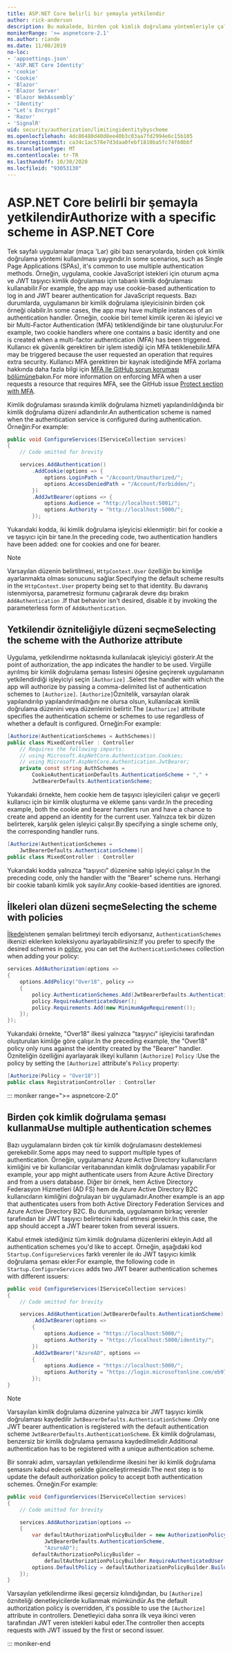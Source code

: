 ```yaml
---
title: ASP.NET Core belirli bir şemayla yetkilendir
author: rick-anderson
description: Bu makalede, birden çok kimlik doğrulama yöntemleriyle çalışırken kimliğin belirli bir şemayla nasıl sınırlandırılacağını açıklamaktadır.
monikerRange: '>= aspnetcore-2.1'
ms.author: riande
ms.date: 11/08/2019
no-loc:
- 'appsettings.json'
- 'ASP.NET Core Identity'
- 'cookie'
- 'Cookie'
- 'Blazor'
- 'Blazor Server'
- 'Blazor WebAssembly'
- 'Identity'
- "Let's Encrypt"
- 'Razor'
- 'SignalR'
uid: security/authorization/limitingidentitybyscheme
ms.openlocfilehash: 4dc86480d40d8ee40b3c03aa7fd2994e6c15b105
ms.sourcegitcommit: ca34c1ac578e7d3daa0febf1810ba5fc74f60bbf
ms.translationtype: MT
ms.contentlocale: tr-TR
ms.lasthandoff: 10/30/2020
ms.locfileid: "93053130"
---
```

# <a name="authorize-with-a-specific-scheme-in-aspnet-core"></a><span data-ttu-id="bdbfd-103">ASP.NET Core belirli bir şemayla yetkilendir</span><span class="sxs-lookup"><span data-stu-id="bdbfd-103">Authorize with a specific scheme in ASP.NET Core</span></span>

<span data-ttu-id="bdbfd-104">Tek sayfalı uygulamalar (maça 'Lar) gibi bazı senaryolarda, birden çok kimlik doğrulama yöntemi kullanılması yaygındır.</span><span class="sxs-lookup"><span data-stu-id="bdbfd-104">In some scenarios, such as Single Page Applications (SPAs), it's common to use multiple authentication methods.</span></span> <span data-ttu-id="bdbfd-105">Örneğin, uygulama, cookie JavaScript istekleri için oturum açma ve JWT taşıyıcı kimlik doğrulaması için tabanlı kimlik doğrulaması kullanabilir.</span><span class="sxs-lookup"><span data-stu-id="bdbfd-105">For example, the app may use cookie-based authentication to log in and JWT bearer authentication for JavaScript requests.</span></span> <span data-ttu-id="bdbfd-106">Bazı durumlarda, uygulamanın bir kimlik doğrulama işleyicisinin birden çok örneği olabilir.</span><span class="sxs-lookup"><span data-stu-id="bdbfd-106">In some cases, the app may have multiple instances of an authentication handler.</span></span> <span data-ttu-id="bdbfd-107">Örneğin, cookie biri temel kimlik içeren iki işleyici ve bir Multi-Factor Authentication (MFA) tetiklendiğinde bir tane oluşturulur.</span><span class="sxs-lookup"><span data-stu-id="bdbfd-107">For example, two cookie handlers where one contains a basic identity and one is created when a multi-factor authentication (MFA) has been triggered.</span></span> <span data-ttu-id="bdbfd-108">Kullanıcı ek güvenlik gerektiren bir işlem istediği için MFA tetiklenebilir.</span><span class="sxs-lookup"><span data-stu-id="bdbfd-108">MFA may be triggered because the user requested an operation that requires extra security.</span></span> <span data-ttu-id="bdbfd-109">Kullanıcı MFA gerektiren bir kaynak istediğinde MFA zorlama hakkında daha fazla bilgi için [MFA Ile GitHub sorun koruması bölümüne](https://github.com/dotnet/AspNetCore.Docs/issues/15791#issuecomment-580464195)bakın.</span><span class="sxs-lookup"><span data-stu-id="bdbfd-109">For more information on enforcing MFA when a user requests a resource that requires MFA, see the GitHub issue [Protect section with MFA](https://github.com/dotnet/AspNetCore.Docs/issues/15791#issuecomment-580464195).</span></span>

<span data-ttu-id="bdbfd-110">Kimlik doğrulaması sırasında kimlik doğrulama hizmeti yapılandırıldığında bir kimlik doğrulama düzeni adlandırılır.</span><span class="sxs-lookup"><span data-stu-id="bdbfd-110">An authentication scheme is named when the authentication service is configured during authentication.</span></span> <span data-ttu-id="bdbfd-111">Örneğin:</span><span class="sxs-lookup"><span data-stu-id="bdbfd-111">For example:</span></span>

```csharp
public void ConfigureServices(IServiceCollection services)
{
    // Code omitted for brevity

    services.AddAuthentication()
        .AddCookie(options => {
            options.LoginPath = "/Account/Unauthorized/";
            options.AccessDeniedPath = "/Account/Forbidden/";
        })
        .AddJwtBearer(options => {
            options.Audience = "http://localhost:5001/";
            options.Authority = "http://localhost:5000/";
        });
```

<span data-ttu-id="bdbfd-112">Yukarıdaki kodda, iki kimlik doğrulama işleyicisi eklenmiştir: biri for cookie a ve taşıyıcı için bir tane.</span><span class="sxs-lookup"><span data-stu-id="bdbfd-112">In the preceding code, two authentication handlers have been added: one for cookies and one for bearer.</span></span>

>[!NOTE]
><span data-ttu-id="bdbfd-113">Varsayılan düzenin belirtilmesi, `HttpContext.User` özelliğin bu kimliğe ayarlanmakta olması sonucunu sağlar.</span><span class="sxs-lookup"><span data-stu-id="bdbfd-113">Specifying the default scheme results in the `HttpContext.User` property being set to that identity.</span></span> <span data-ttu-id="bdbfd-114">Bu davranış istenmiyorsa, parametresiz formunu çağırarak devre dışı bırakın `AddAuthentication` .</span><span class="sxs-lookup"><span data-stu-id="bdbfd-114">If that behavior isn't desired, disable it by invoking the parameterless form of `AddAuthentication`.</span></span>

## <a name="selecting-the-scheme-with-the-authorize-attribute"></a><span data-ttu-id="bdbfd-115">Yetkilendir özniteliğiyle düzeni seçme</span><span class="sxs-lookup"><span data-stu-id="bdbfd-115">Selecting the scheme with the Authorize attribute</span></span>

<span data-ttu-id="bdbfd-116">Uygulama, yetkilendirme noktasında kullanılacak işleyiciyi gösterir.</span><span class="sxs-lookup"><span data-stu-id="bdbfd-116">At the point of authorization, the app indicates the handler to be used.</span></span> <span data-ttu-id="bdbfd-117">Virgülle ayrılmış bir kimlik doğrulama şeması listesini öğesine geçirerek uygulamanın yetkilendirdiği işleyiciyi seçin `[Authorize]` .</span><span class="sxs-lookup"><span data-stu-id="bdbfd-117">Select the handler with which the app will authorize by passing a comma-delimited list of authentication schemes to `[Authorize]`.</span></span> <span data-ttu-id="bdbfd-118">`[Authorize]`Öznitelik, varsayılan olarak yapılandırılıp yapılandırılmadığını ne olursa olsun, kullanılacak kimlik doğrulama düzenini veya düzenlerini belirtir.</span><span class="sxs-lookup"><span data-stu-id="bdbfd-118">The `[Authorize]` attribute specifies the authentication scheme or schemes to use regardless of whether a default is configured.</span></span> <span data-ttu-id="bdbfd-119">Örneğin:</span><span class="sxs-lookup"><span data-stu-id="bdbfd-119">For example:</span></span>

```csharp
[Authorize(AuthenticationSchemes = AuthSchemes)]
public class MixedController : Controller
    // Requires the following imports:
    // using Microsoft.AspNetCore.Authentication.Cookies;
    // using Microsoft.AspNetCore.Authentication.JwtBearer;
    private const string AuthSchemes =
        CookieAuthenticationDefaults.AuthenticationScheme + "," +
        JwtBearerDefaults.AuthenticationScheme;
```

<span data-ttu-id="bdbfd-120">Yukarıdaki örnekte, hem cookie hem de taşıyıcı işleyicileri çalışır ve geçerli kullanıcı için bir kimlik oluşturma ve ekleme şansı vardır.</span><span class="sxs-lookup"><span data-stu-id="bdbfd-120">In the preceding example, both the cookie and bearer handlers run and have a chance to create and append an identity for the current user.</span></span> <span data-ttu-id="bdbfd-121">Yalnızca tek bir düzen belirterek, karşılık gelen işleyici çalışır.</span><span class="sxs-lookup"><span data-stu-id="bdbfd-121">By specifying a single scheme only, the corresponding handler runs.</span></span>

```csharp
[Authorize(AuthenticationSchemes = 
    JwtBearerDefaults.AuthenticationScheme)]
public class MixedController : Controller
```

<span data-ttu-id="bdbfd-122">Yukarıdaki kodda yalnızca "taşıyıcı" düzenine sahip işleyici çalışır.</span><span class="sxs-lookup"><span data-stu-id="bdbfd-122">In the preceding code, only the handler with the "Bearer" scheme runs.</span></span> <span data-ttu-id="bdbfd-123">Herhangi bir cookie tabanlı kimlik yok sayılır.</span><span class="sxs-lookup"><span data-stu-id="bdbfd-123">Any cookie-based identities are ignored.</span></span>

## <a name="selecting-the-scheme-with-policies"></a><span data-ttu-id="bdbfd-124">İlkeleri olan düzeni seçme</span><span class="sxs-lookup"><span data-stu-id="bdbfd-124">Selecting the scheme with policies</span></span>

<span data-ttu-id="bdbfd-125">[İlkede](xref:security/authorization/policies)istenen şemaları belirtmeyi tercih ediyorsanız, `AuthenticationSchemes` ilkenizi eklerken koleksiyonu ayarlayabilirsiniz:</span><span class="sxs-lookup"><span data-stu-id="bdbfd-125">If you prefer to specify the desired schemes in [policy](xref:security/authorization/policies), you can set the `AuthenticationSchemes` collection when adding your policy:</span></span>

```csharp
services.AddAuthorization(options =>
{
    options.AddPolicy("Over18", policy =>
    {
        policy.AuthenticationSchemes.Add(JwtBearerDefaults.AuthenticationScheme);
        policy.RequireAuthenticatedUser();
        policy.Requirements.Add(new MinimumAgeRequirement());
    });
});
```

<span data-ttu-id="bdbfd-126">Yukarıdaki örnekte, "Over18" ilkesi yalnızca "taşıyıcı" işleyicisi tarafından oluşturulan kimliğe göre çalışır.</span><span class="sxs-lookup"><span data-stu-id="bdbfd-126">In the preceding example, the "Over18" policy only runs against the identity created by the "Bearer" handler.</span></span> <span data-ttu-id="bdbfd-127">Özniteliğin özelliğini ayarlayarak ilkeyi kullanın `[Authorize]` `Policy` :</span><span class="sxs-lookup"><span data-stu-id="bdbfd-127">Use the policy by setting the `[Authorize]` attribute's `Policy` property:</span></span>

```csharp
[Authorize(Policy = "Over18")]
public class RegistrationController : Controller
```

::: moniker range=">= aspnetcore-2.0"

## <a name="use-multiple-authentication-schemes"></a><span data-ttu-id="bdbfd-128">Birden çok kimlik doğrulama şeması kullanma</span><span class="sxs-lookup"><span data-stu-id="bdbfd-128">Use multiple authentication schemes</span></span>

<span data-ttu-id="bdbfd-129">Bazı uygulamaların birden çok tür kimlik doğrulamasını desteklemesi gerekebilir.</span><span class="sxs-lookup"><span data-stu-id="bdbfd-129">Some apps may need to support multiple types of authentication.</span></span> <span data-ttu-id="bdbfd-130">Örneğin, uygulamanız Azure Active Directory kullanıcıların kimliğini ve bir kullanıcılar veritabanından kimlik doğrulaması yapabilir.</span><span class="sxs-lookup"><span data-stu-id="bdbfd-130">For example, your app might authenticate users from Azure Active Directory and from a users database.</span></span> <span data-ttu-id="bdbfd-131">Diğer bir örnek, hem Active Directory Federasyon Hizmetleri (AD FS) hem de Azure Active Directory B2C kullanıcıların kimliğini doğrulayan bir uygulamadır.</span><span class="sxs-lookup"><span data-stu-id="bdbfd-131">Another example is an app that authenticates users from both Active Directory Federation Services and Azure Active Directory B2C.</span></span> <span data-ttu-id="bdbfd-132">Bu durumda, uygulamanın birkaç verenler tarafından bir JWT taşıyıcı belirtecini kabul etmesi gerekir.</span><span class="sxs-lookup"><span data-stu-id="bdbfd-132">In this case, the app should accept a JWT bearer token from several issuers.</span></span>

<span data-ttu-id="bdbfd-133">Kabul etmek istediğiniz tüm kimlik doğrulama düzenlerini ekleyin.</span><span class="sxs-lookup"><span data-stu-id="bdbfd-133">Add all authentication schemes you'd like to accept.</span></span> <span data-ttu-id="bdbfd-134">Örneğin, aşağıdaki kod `Startup.ConfigureServices` farklı verenler ile ıkı JWT taşıyıcı kimlik doğrulama şeması ekler:</span><span class="sxs-lookup"><span data-stu-id="bdbfd-134">For example, the following code in `Startup.ConfigureServices` adds two JWT bearer authentication schemes with different issuers:</span></span>

```csharp
public void ConfigureServices(IServiceCollection services)
{
    // Code omitted for brevity

    services.AddAuthentication(JwtBearerDefaults.AuthenticationScheme)
        .AddJwtBearer(options =>
        {
            options.Audience = "https://localhost:5000/";
            options.Authority = "https://localhost:5000/identity/";
        })
        .AddJwtBearer("AzureAD", options =>
        {
            options.Audience = "https://localhost:5000/";
            options.Authority = "https://login.microsoftonline.com/eb971100-6f99-4bdc-8611-1bc8edd7f436/";
        });
}
```

> [!NOTE]
> <span data-ttu-id="bdbfd-135">Varsayılan kimlik doğrulama düzenine yalnızca bir JWT taşıyıcı kimlik doğrulaması kaydedilir `JwtBearerDefaults.AuthenticationScheme` .</span><span class="sxs-lookup"><span data-stu-id="bdbfd-135">Only one JWT bearer authentication is registered with the default authentication scheme `JwtBearerDefaults.AuthenticationScheme`.</span></span> <span data-ttu-id="bdbfd-136">Ek kimlik doğrulaması, benzersiz bir kimlik doğrulama şemasına kaydedilmelidir.</span><span class="sxs-lookup"><span data-stu-id="bdbfd-136">Additional authentication has to be registered with a unique authentication scheme.</span></span>

<span data-ttu-id="bdbfd-137">Bir sonraki adım, varsayılan yetkilendirme ilkesini her iki kimlik doğrulama şemasını kabul edecek şekilde güncelleştirmesidir.</span><span class="sxs-lookup"><span data-stu-id="bdbfd-137">The next step is to update the default authorization policy to accept both authentication schemes.</span></span> <span data-ttu-id="bdbfd-138">Örneğin:</span><span class="sxs-lookup"><span data-stu-id="bdbfd-138">For example:</span></span>

```csharp
public void ConfigureServices(IServiceCollection services)
{
    // Code omitted for brevity

    services.AddAuthorization(options =>
    {
        var defaultAuthorizationPolicyBuilder = new AuthorizationPolicyBuilder(
            JwtBearerDefaults.AuthenticationScheme,
            "AzureAD");
        defaultAuthorizationPolicyBuilder = 
            defaultAuthorizationPolicyBuilder.RequireAuthenticatedUser();
        options.DefaultPolicy = defaultAuthorizationPolicyBuilder.Build();
    });
}
```

<span data-ttu-id="bdbfd-139">Varsayılan yetkilendirme ilkesi geçersiz kılındığından, bu `[Authorize]` özniteliği denetleyicilerde kullanmak mümkündür.</span><span class="sxs-lookup"><span data-stu-id="bdbfd-139">As the default authorization policy is overridden, it's possible to use the `[Authorize]` attribute in controllers.</span></span> <span data-ttu-id="bdbfd-140">Denetleyici daha sonra ilk veya ikinci veren tarafından JWT veren istekleri kabul eder.</span><span class="sxs-lookup"><span data-stu-id="bdbfd-140">The controller then accepts requests with JWT issued by the first or second issuer.</span></span>

::: moniker-end
